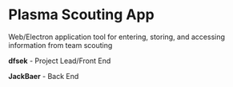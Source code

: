 # Plasma Scouting App

Web/Electron application tool for entering, storing, and accessing information from team scouting

**dfsek** - Project Lead/Front End

**JackBaer** - Back End
